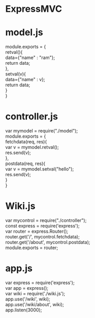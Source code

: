 # ExpressMVC
# model.js
module.exports = {  
    retval(){  
        data={"name" : "ram"};  
        return data;  
    },  
    setval(v){  
        data={"name" : v};  
        return data;  
    }  
}  
# controller.js  
var mymodel = require("./model");  
module.exports = {  
    fetchdata(req, res){  
        var v = mymodel.retval();  
        res.send(v);  
    },  
    postdata(req, res){  
        var v = mymodel.setval("hello");  
        res.send(v);  
    }  
}  
# Wiki.js  
var mycontrol = require("./controller");  
const express = require('express');  
var router = express.Router();  
router.get('/', mycontrol.fetchdata);  
router.get('/about', mycontrol.postdata);  
module.exports = router;  
# app.js  
var express = require('express');  
var app = express();  
var wiki = require('./wiki.js');  
app.use('/wiki', wiki);  
app.use('/wiki/about', wiki);  
app.listen(3000);  



